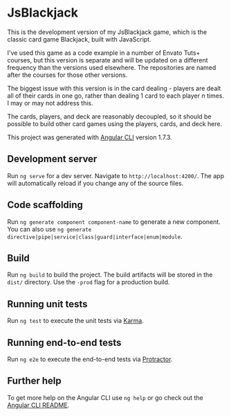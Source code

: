 # JsBlackjack

This is the development version of my JsBlackjack game, which is the classic card game Blackjack, built with JavaScript.

I've used this game as a code example in a number of Envato Tuts+ courses, but this version is separate and will be updated on a different frequency than the versions used elsewhere. The repositories are named after the courses for those other versions.

The biggest issue with this version is in the card dealing - players are dealt all of their cards in one go, rather than dealing 1 card to each player *n* times. I may or may not address this.

The cards, players, and deck are reasonably decoupled, so it should be possible to build other card games using the players, cards, and deck here.

This project was generated with [Angular CLI](https://github.com/angular/angular-cli) version 1.7.3.

## Development server

Run `ng serve` for a dev server. Navigate to `http://localhost:4200/`. The app will automatically reload if you change any of the source files.

## Code scaffolding

Run `ng generate component component-name` to generate a new component. You can also use `ng generate directive|pipe|service|class|guard|interface|enum|module`.

## Build

Run `ng build` to build the project. The build artifacts will be stored in the `dist/` directory. Use the `-prod` flag for a production build.

## Running unit tests

Run `ng test` to execute the unit tests via [Karma](https://karma-runner.github.io).

## Running end-to-end tests

Run `ng e2e` to execute the end-to-end tests via [Protractor](http://www.protractortest.org/).

## Further help

To get more help on the Angular CLI use `ng help` or go check out the [Angular CLI README](https://github.com/angular/angular-cli/blob/master/README.md).
